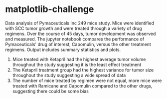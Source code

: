 # matplotlib-challenge
Data analysis of Pymaceuticals Inc 249 mice study. Mice were identified with SCC tumor growth and were treated through a variety of drug regimens.
Over the course of 45 days, tumor development was observed and measured. The jupyter notebook compares the performance of Pymaceuticals' drug of interest, Capomulin, 
versus the other treatment regimens. 
Output includes summary statistics and plots. 
1. Mice treated with Ketapril had the highest average tumor volume throughout the study suggesting it is the least effect treatment 
2. The Ketapril treatment group had the highest variance for tumor size throughout the study suggesting a wide spread of data
3. The number of mice treated by regimen were not equal, more mice were treated with Ramicane and Capomulin compared to the other drugs, suggesting there could be some bias
